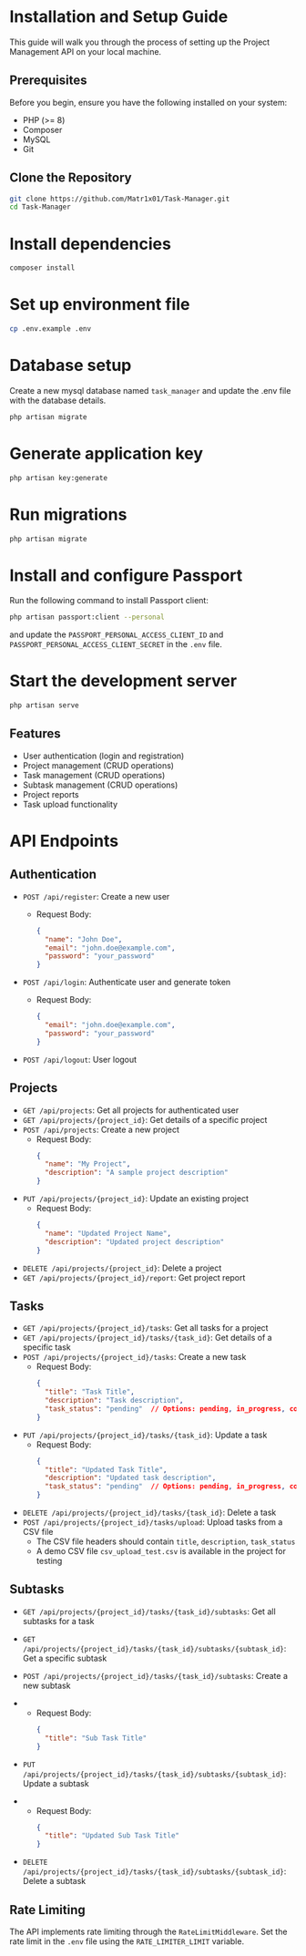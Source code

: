 # Installation and Setup Guide

This guide will walk you through the process of setting up the Project Management API on your local machine.

## Prerequisites

Before you begin, ensure you have the following installed on your system:
- PHP (>= 8)
- Composer
- MySQL
- Git

## Clone the Repository

```bash
git clone https://github.com/Matr1x01/Task-Manager.git
cd Task-Manager
```

# Install dependencies
```bash
composer install
```

# Set up environment file
```bash
cp .env.example .env
```

# Database setup
Create a new mysql database named `task_manager` and update the .env file with the database details.

```bash
php artisan migrate
```
# Generate application key
```bash
php artisan key:generate
```

# Run migrations
```bash
php artisan migrate
```

# Install and configure Passport
Run the following command to install Passport client:
```bash
php artisan passport:client --personal
```
and update the `PASSPORT_PERSONAL_ACCESS_CLIENT_ID` and `PASSPORT_PERSONAL_ACCESS_CLIENT_SECRET` in the `.env` file.


# Start the development server
```bash
php artisan serve
```

## Features

- User authentication (login and registration)
- Project management (CRUD operations)
- Task management (CRUD operations)
- Subtask management (CRUD operations)
- Project reports
- Task upload functionality

# API Endpoints

## Authentication

- `POST /api/register`: Create a new user
    - Request Body:
      ```json
      {
        "name": "John Doe",
        "email": "john.doe@example.com",
        "password": "your_password"
      }
      ```

- `POST /api/login`: Authenticate user and generate token
    - Request Body:
      ```json
      {
        "email": "john.doe@example.com",
        "password": "your_password"
      }
      ```

- `POST /api/logout`: User logout

## Projects

- `GET /api/projects`: Get all projects for authenticated user
- `GET /api/projects/{project_id}`: Get details of a specific project
- `POST /api/projects`: Create a new project
    - Request Body:
      ```json
      {
        "name": "My Project",
        "description": "A sample project description"
      }
      ```
- `PUT /api/projects/{project_id}`: Update an existing project
    - Request Body:
      ```json
      {
        "name": "Updated Project Name",
        "description": "Updated project description"
      }
      ```
- `DELETE /api/projects/{project_id}`: Delete a project
- `GET /api/projects/{project_id}/report`: Get project report

## Tasks

- `GET /api/projects/{project_id}/tasks`: Get all tasks for a project
- `GET /api/projects/{project_id}/tasks/{task_id}`: Get details of a specific task
- `POST /api/projects/{project_id}/tasks`: Create a new task
    - Request Body:
      ```json
      {
        "title": "Task Title",
        "description": "Task description",
        "task_status": "pending"  // Options: pending, in_progress, completed, cancelled
      }
      ```
- `PUT /api/projects/{project_id}/tasks/{task_id}`: Update a task
    - Request Body:
      ```json
      {
        "title": "Updated Task Title",
        "description": "Updated task description",
        "task_status": "pending"  // Options: pending, in_progress, completed, cancelled
      }
      ```
- `DELETE /api/projects/{project_id}/tasks/{task_id}`: Delete a task
- `POST /api/projects/{project_id}/tasks/upload`: Upload tasks from a CSV file
    - The CSV file headers should contain `title`, `description`, `task_status`
    - A demo CSV file `csv_upload_test.csv` is available in the project for testing

## Subtasks

- `GET /api/projects/{project_id}/tasks/{task_id}/subtasks`: Get all subtasks for a task
- `GET /api/projects/{project_id}/tasks/{task_id}/subtasks/{subtask_id}`: Get a specific subtask
- `POST /api/projects/{project_id}/tasks/{task_id}/subtasks`: Create a new subtask
- - Request Body:
      ```json
      {
        "title": "Sub Task Title"
      }
      ```
    
- `PUT /api/projects/{project_id}/tasks/{task_id}/subtasks/{subtask_id}`: Update a subtask
- - Request Body:
      ```json
      {
        "title": "Updated Sub Task Title"
      }
      ```
- `DELETE /api/projects/{project_id}/tasks/{task_id}/subtasks/{subtask_id}`: Delete a subtask

## Rate Limiting

The API implements rate limiting through the `RateLimitMiddleware`.
Set the rate limit in the `.env` file using the `RATE_LIMITER_LIMIT` variable.
